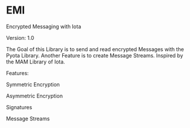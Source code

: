 # EMI
Encrypted Messaging with Iota

Version: 1.0

The Goal of this Library is to send and read encrypted Messages with the Pyota Library.
Another Feature is to create Message Streams. Inspired by the MAM Library of Iota.


Features:

Symmetric Encryption

Asymmetric Encryption

Signatures

Message Streams


